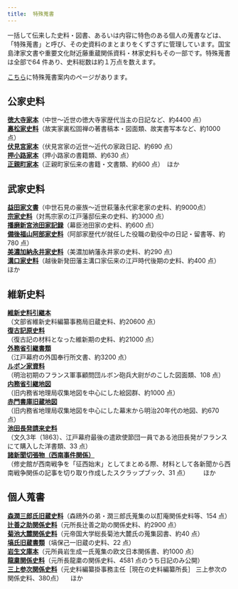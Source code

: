 ```yaml
---
title: 	特殊蒐書
---
```



一括して伝来した史料・図書、あるいは内容に特色のある個人の蒐書などは、「特殊蒐書」と呼び、その史資料のまとまりをくずさずに管理しています。国宝島津家文書や重要文化財近藤重蔵関係資料・林家史料もその一部です。特殊蒐書は全部で64 件あり、史料総数は約１万点を数えます。

<a href="https://wwwap.hi.u-tokyo.ac.jp/ships_help/OSIDE/W01/shusho.html" target="_blank">こちら</a>に特殊蒐書案内のページがあります。

<h2 class="h03 mt-10"><strong>公家史料</strong></h2>
<p class="mtx">
<a href="javascript:void(0)" onclick="window.open('https://wwwap.hi.u-tokyo.ac.jp/ships_help/OSIDE/W01/shushokaidai/T01.html', 'newwin','width=640,height=640')">
<strong>徳大寺家本</strong></a>（中世～近世の徳大寺家歴代当主の日記など、約4400 点）<br>
<a href="javascript:void(0)" onclick="window.open('https://wwwap.hi.u-tokyo.ac.jp/ships_help/OSIDE/W01/shushokaidai/T49.html', 'newwin','width=640,height=640')">
<strong>裏松家史料</strong></a>（故実家裏松固禅の著書稿本・図面類、故実書写本など、約1000 点）<br>
<a href="javascript:void(0)" onclick="window.open('https://wwwap.hi.u-tokyo.ac.jp/ships_help/OSIDE/W01/shushokaidai/T24.html', 'newwin','width=640,height=640')">
<strong>伏見宮家本</strong></a>（伏見宮家の近世～近代の家政日記、約690 点）<br>
<a href="javascript:void(0)" onclick="window.open('https://wwwap.hi.u-tokyo.ac.jp/ships_help/OSIDE/W01/shushokaidai/T19.html', 'newwin','width=640,height=640')">
<strong>押小路家本</strong></a>（押小路家の書籍類、約630 点）<br>
<a href="javascript:void(0)" onclick="window.open('https://wwwap.hi.u-tokyo.ac.jp/ships_help/OSIDE/W01/shushokaidai/T15.html', 'newwin','width=640,height=640')"><strong>正親町家本</strong></a>（正親町家伝来の書籍・文書類、約600 点）　ほか
</p>

<h2 class="h03 mt-10"><strong>武家史料</strong></h2>
<p class="mtx">
<a href="javascript:void(0)" onclick="window.open('https://wwwap.hi.u-tokyo.ac.jp/ships_help/OSIDE/W01/shushokaidai/T21.html', 'newwin','width=640,height=640')">
<strong>益田家文書</strong></a>（中世石見の豪族～近世萩藩永代家老家の史料、約9000点）<br>
<a href="javascript:void(0)" onclick="window.open('https://wwwap.hi.u-tokyo.ac.jp/ships_help/OSIDE/W01/shushokaidai/T14.html',
 'newwin','width=640,height=640')"><strong>宗家史料</strong></a>（対馬宗家の江戸藩邸伝来の史料、約3000 点）<br>
<a href="javascript:void(0)" onclick="window.open('https://wwwap.hi.u-tokyo.ac.jp/ships_help/OSIDE/W01/shushokaidai/T47.html', 'newwin','width=640,height=640')">
<strong>播磨新宮池田家記録</strong></a>（幕臣池田家の史料、約600 点）<br>
<a href="javascript:void(0)" onclick="window.open('https://wwwap.hi.u-tokyo.ac.jp/ships_help/OSIDE/W01/shushokaidai/T50.html', 'newwin','width=640,height=640')">
<strong>備後福山阿部家史料</strong></a>（阿部家歴代が就任した役職の勤役中の日記・留書等、約780 点）<br>
<a href="javascript:void(0)" onclick="window.open('https://wwwap.hi.u-tokyo.ac.jp/ships_help/OSIDE/W01/shushokaidai/T46.html', 'newwin','width=640,height=640')">
<strong>美濃加納永井家史料</strong></a>（美濃加納藩永井家の史料、約290 点）<br>
<a href="javascript:void(0)" onclick="window.open('https://wwwap.hi.u-tokyo.ac.jp/ships_help/OSIDE/W01/shushokaidai/T37.html', 'newwin','width=640,height=640')">
<strong>溝口家史料</strong></a>（越後新発田藩主溝口家伝来の江戸時代後期の史料、約400 点）　　ほか
</p>

<v-img
    class="mb-5"
    src="/collection/images/collect_mizoguchi.jpg"
    caption="大森演砲記付図（溝口家史料のうち）"></v-img>

<h2 class="h03 mt-10"><strong>維新史料</strong></h2>
<div class="txtImg_right-Cpt">
<div>

<v-img
    class="mb-5"
    src="/collection/images/collect_youkairo.jpg"
    caption="3トン溶解炉（ルボン家関係資料のうち）"></v-img>


</div>
<p class="mtx">
<a href="javascript:void(0)" onclick="window.open('https://wwwap.hi.u-tokyo.ac.jp/ships_help/OSIDE/W01/shushokaidai/T16.html', 'newwin','width=640,height=640')">
<strong>維新史料引継本</strong></a><br>（文部省維新史料編纂事務局旧蔵史料、約20600 点）<br>
<a href="javascript:void(0)" onclick="window.open('https://wwwap.hi.u-tokyo.ac.jp/ships_help/OSIDE/W01/shushokaidai/T57.html', 'newwin','width=640,height=640')">
<strong>復古記原史料</strong></a><br>（復古記の材料となった維新期の史料、約21000 点）<br>
<a href="javascript:void(0)" onclick="window.open('https://wwwap.hi.u-tokyo.ac.jp/ships_help/OSIDE/W01/shushokaidai/T02.html', 'newwin','width=640,height=640')">
<strong>外務省引継書類</strong></a><br>（江戸幕府の外国奉行所文書、約3200 点）<br>
<a href="javascript:void(0)" onclick="window.open('https://wwwap.hi.u-tokyo.ac.jp/ships_help/OSIDE/W01/shushokaidai/T10.html', 'newwin','width=640,height=640')">
<strong>ルボン家資料</strong></a><br>（明治初期のフランス軍事顧問団ルボン砲兵大尉がのこした図面類、108 点）<br>
<a href="javascript:void(0)" onclick="window.open('https://wwwap.hi.u-tokyo.ac.jp/ships_help/OSIDE/W01/shushokaidai/T22.html', 'newwin','width=640,height=640')">
<strong>内務省引継地図</strong></a><br>（旧内務省地理局収集地図を中心にした絵図群、約1000 点）<br>
<a href="javascript:void(0)" onclick="window.open('https://wwwap.hi.u-tokyo.ac.jp/ships_help/OSIDE/W01/shushokaidai/T60.html','newwin','width=640,height=640')">
<strong>赤門書庫旧蔵地図</strong></a><br>（旧内務省地理局収集地図を中心にした幕末から明治20年代の地図、約670 点）<br>

<a href="javascript:void(0)" onclick="window.open('https://wwwap.hi.u-tokyo.ac.jp/ships_help/OSIDE/W01/shushokaidai/T66.html','newwin','width=640,height=640')">
<strong>池田長発請来史料</strong></a><br>（文久3年（1863）、江戸幕府最後の遣欧使節団一員である池田長発がフランスにて購入した洋書類、33 点）<br>
<a href="javascript:void(0)" onclick="window.open('https://wwwap.hi.u-tokyo.ac.jp/ships_help/OSIDE/W01/shushokaidai/T67.html','newwin','width=640,height=640')">
<strong>諸新聞切張物（西南事件関係）</strong></a><br>（修史館が西南戦争を「征西始末」としてまとめる際、材料として各新聞から西南戦争関係の記事を切り取り作成したスクラップブック、31 点）
　　ほか</p>

</div>

<v-img
    class="mb-5 mt-5"
    src="/collection/images/collect_fukkoki.jpg"
    caption="復古記原史料（内国事務諸達留、慶応4 年正月27 日の条）"></v-img>


<h2 class="h03 mt-10"><strong>個人蒐書</strong></h2>
<p class="mtx">
<a href="javascript:void(0)" onclick="window.open('https://wwwap.hi.u-tokyo.ac.jp/ships_help/OSIDE/W01/shushokaidai/T56.html', 'newwin','width=640,height=640')">
<strong>森潤三郎氏旧蔵史料</strong></a>（森鴎外の弟・潤三郎氏蒐集の以酊庵関係史料等、154 点）<br>
<a href="javascript:void(0)" onclick="window.open('https://wwwap.hi.u-tokyo.ac.jp/ships_help/OSIDE/W01/shushokaidai/T08.html', 'newwin','width=640,height=640')">
<strong>辻善之助関係史料</strong></a>（元所長辻善之助の関係史料、約2900 点）<br>
<a href="javascript:void(0)" onclick="window.open('https://wwwap.hi.u-tokyo.ac.jp/ships_help/OSIDE/W01/shushokaidai/T48.html', 'newwin','width=640,height=640')">
<strong>菊池大麓関係史料</strong></a>（元帝国大学総長菊池大麓氏の蒐集図書、約40 点）<br>
<a href="javascript:void(0)" onclick="window.open('https://wwwap.hi.u-tokyo.ac.jp/ships_help/OSIDE/W01/shushokaidai/T28.html', 'newwin','width=640,height=640')">
<strong>塙氏旧蔵書類</strong></a>（塙保己一旧蔵の史料、22 点）<br>
<a href="javascript:void(0)" onclick="window.open('https://wwwap.hi.u-tokyo.ac.jp/ships_help/OSIDE/W01/shushokaidai/T41.html', 'newwin','width=640,height=640')">
<strong>岩生文庫本</strong></a>（元所員岩生成一氏蒐集の欧文日本関係書、約1000 点）<br>
<a href="javascript:void(0)" onclick="window.open('https://wwwap.hi.u-tokyo.ac.jp/ships_help/OSIDE/W01/shushokaidai/T33.html','newwin','width=640,height=640')">
<strong>龍粛関係史料</strong></a>（元所長龍粛の関係史料、4581 点のうち日記のみ公開）<br>
<a href="javascript:void(0)" onclick="window.open('https://wwwap.hi.u-tokyo.ac.jp/ships_help/OSIDE/W01/shushokaidai/T64.html','newwin','width=640,height=640')">
<strong>三上参次関係史料</strong></a>（元史料編纂掛事務主任［現在の史料編纂所長］
三上参次の関係史料、380点）
　ほか
</p>
